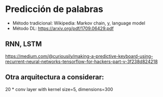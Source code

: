 # Predicción de palabras

 * Método tradicional: Wikipedia: Markov chain, y, language model
 * Método DL: https://arxiv.org/pdf/1709.06429.pdf


## RNN, LSTM

https://medium.com/@curiousily/making-a-predictive-keyboard-using-recurrent-neural-networks-tensorflow-for-hackers-part-v-3f238d824218


## Otra arquitectura a considerar:

20 * conv layer with kernel size=5, dimensions=300
